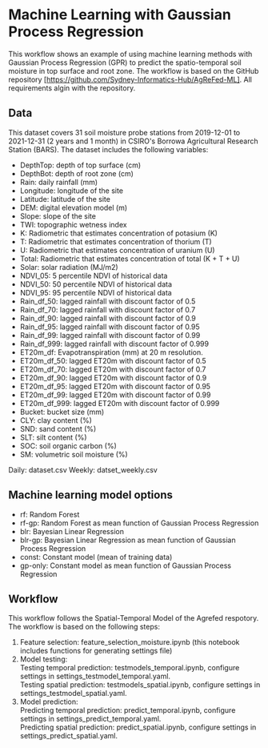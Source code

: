 # Machine Learning with Gaussian Process Regression

This workflow shows an example of using machine learning methods with Gaussian Process Regression (GPR) to predict the spatio-temporal soil moisture in top surface and root zone. The workflow is based on the GitHub repository [https://github.com/Sydney-Informatics-Hub/AgReFed-ML]. All requirements algin with the repository.

## Data
This dataset covers 31 soil moisture probe stations from 2019-12-01 to 2021-12-31 (2 years and 1 month) in CSIRO's Borrowa Agricultural Research Station (BARS). The dataset includes the following variables:
- DepthTop: depth of top surface (cm)
- DepthBot: depth of root zone (cm)
- Rain: daily rainfall (mm)
- Longitude: longitude of the site
- Latitude: latitude of the site
- DEM: digital elevation model (m)
- Slope: slope of the site
- TWI: topographic wetness index
- K: Radiometric that estimates concentration of potasium (K)
- T: Radiometric that estimates concentration of thorium (T)
- U: Radiometric that estimates concentration of uranium (U)
- Total: Radiometric that estimates concentration of total (K + T + U)
- Solar: solar radiation (MJ/m2)
- NDVI_05: 5 percentile NDVI of historical data
- NDVI_50: 50 percentile NDVI of historical data
- NDVI_95: 95 percentile NDVI of historical data
- Rain_df_50: lagged rainfall with discount factor of 0.5
- Rain_df_70: lagged rainfall with discount factor of 0.7
- Rain_df_90: lagged rainfall with discount factor of 0.9
- Rain_df_95: lagged rainfall with discount factor of 0.95
- Rain_df_99: lagged rainfall with discount factor of 0.99
- Rain_df_999: lagged rainfall with discount factor of 0.999
- ET20m_df: Evapotranspiration (mm) at 20 m resolution.
- ET20m_df_50: lagged ET20m with discount factor of 0.5
- ET20m_df_70: lagged ET20m with discount factor of 0.7
- ET20m_df_90: lagged ET20m with discount factor of 0.9
- ET20m_df_95: lagged ET20m with discount factor of 0.95
- ET20m_df_99: lagged ET20m with discount factor of 0.99
- ET20m_df_999: lagged ET20m with discount factor of 0.999
- Bucket: bucket size (mm)
- CLY: clay content (%)
- SND: sand content (%)
- SLT: silt content (%)
- SOC: soil organic carbon (%)
- SM: volumetric soil moisture (%)

Daily: dataset.csv
Weekly: datset_weekly.csv

## Machine learning model options
- rf: Random Forest
- rf-gp: Random Forest as mean function of Gaussian Process Regression
- blr: Bayesian Linear Regression
- blr-gp: Bayesian Linear Regression as mean function of Gaussian Process Regression
- const: Constant model (mean of training data)
- gp-only: Constant model as mean function of Gaussian Process Regression


## Workflow
This workflow follows the Spatial-Temporal Model of the Agrefed respotory. The workflow is based on the following steps:
1. Feature selection: feature_selection_moisture.ipynb (this notebook includes functions for generating settings file)
2. Model testing:  
    Testing temporal prediction: testmodels_temporal.ipynb, configure settings in settings_testmodel_temporal.yaml.  
    Testing spatial prediction: testmodels_spatial.ipynb, configure settings in settings_testmodel_spatial.yaml.
3. Model prediction:  
    Predicting temporal prediction: predict_temporal.ipynb, configure settings in settings_predict_temporal.yaml.  
    Predicting spatial prediction: predict_spatial.ipynb, configure settings in settings_predict_spatial.yaml.
